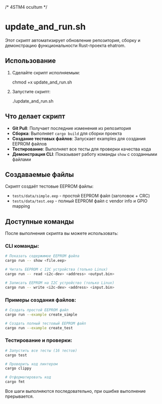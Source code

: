 /*
  4STM4
  ocultum
*/
# update_and_run.sh

Этот скрипт автоматизирует обновление репозитория, сборку и демонстрацию функциональности Rust-проекта ehatrom.

## Использование

1. Сделайте скрипт исполняемым:
   
   chmod +x update_and_run.sh

2. Запустите скрипт:
   
   ./update_and_run.sh

## Что делает скрипт

- **Git Pull**: Получает последние изменения из репозитория
- **Сборка**: Выполняет `cargo build` для сборки проекта
- **Создание тестовых файлов**: Запускает examples для создания EEPROM файлов
- **Тестирование**: Выполняет все тесты для проверки качества кода
- **Демонстрация CLI**: Показывает работу команды `show` с созданными файлами

## Создаваемые файлы

Скрипт создаёт тестовые EEPROM файлы:
- `tests/data/simple.eep` - простой EEPROM файл (заголовок + CRC)
- `tests/data/test.eep` - полный EEPROM файл с vendor info и GPIO mapping

## Доступные команды

После выполнения скрипта вы можете использовать:

### CLI команды:
```bash
# Показать содержимое EEPROM файла
cargo run -- show <file.eep>

# Читать EEPROM с I2C устройства (только Linux)
cargo run -- read <i2c-dev> <address> <output.bin>

# Записать EEPROM на I2C устройство (только Linux)  
cargo run -- write <i2c-dev> <address> <input.bin>
```

### Примеры создания файлов:
```bash
# Создать простой EEPROM файл
cargo run --example create_simple

# Создать полный тестовый EEPROM файл
cargo run --example create_test
```

### Тестирование и проверки:
```bash
# Запустить все тесты (16 тестов)
cargo test

# Проверить код линтером
cargo clippy

# Отформатировать код
cargo fmt
```

Все шаги выполняются последовательно, при ошибке выполнение прерывается.

